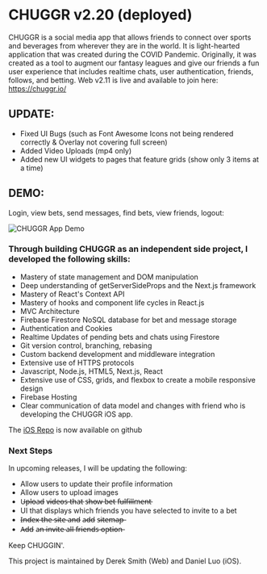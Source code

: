 # CHUGGR v2.20 (deployed)
CHUGGR is a social media app that allows friends to connect over sports and beverages from wherever they are in the world. It is light-hearted application that was created during the COVID Pandemic. Originally, it was created as a tool to augment our fantasy leagues and give our friends a fun user experience that includes realtime chats, user authentication, friends, follows, and betting. Web v2.11 is live and available to join here: https://chuggr.io/

## UPDATE: ##
 * Fixed UI Bugs (such as Font Awesome Icons not being rendered correctly & Overlay not covering full screen)
 * Added Video Uploads (mp4 only)
 * Added new UI widgets to pages that feature grids (show only 3 items at a time)

## DEMO: ##
Login, view bets, send messages, find bets, view friends, logout:

![CHUGGR App Demo](CHUGGRDEMO.gif)


### Through building CHUGGR as an independent side project, I developed the following skills: ###
 * Mastery of state management and DOM manipulation
 * Deep understanding of getServerSideProps and the Next.js framework
 * Mastery of React's Context API
 * Mastery of hooks and component life cycles in React.js
 * MVC Architecture
 * Firebase Firestore NoSQL database for bet and message storage
 * Authentication and Cookies
 * Realtime Updates of pending bets and chats using Firestore 
 * Git version control, branching, rebasing
 * Custom backend development and middleware integration
 * Extensive use of HTTPS protocols
 * Javascript, Node.js, HTML5, Next.js, React
 * Extensive use of CSS, grids, and flexbox to create a mobile responsive design
 * Firebase Hosting
 * Clear communication of data model and changes with friend who is developing the CHUGGR iOS app.


The [iOS Repo](https://github.com/bolderkat/CHUGGR) is now available on github 

### Next Steps
In upcoming releases, I will be updating the following:
 * Allow users to update their profile information
 * Allow users to upload images
 * U̶p̶l̶o̶a̶d̶ v̶i̶d̶e̶o̶s̶ t̶h̶a̶t̶ s̶h̶o̶w̶ b̶e̶t̶ f̶u̶l̶f̶i̶l̶l̶m̶e̶n̶t̶
 * UI that displays which friends you have selected to invite to a bet
 * I̶n̶d̶e̶x̶ t̶h̶e̶ s̶i̶t̶e̶ a̶n̶d̶ a̶d̶d̶ s̶i̶t̶e̶m̶a̶p̶
 * A̶d̶d̶ a̶n̶ i̶n̶v̶i̶t̶e̶ a̶l̶l̶ f̶r̶i̶e̶n̶d̶s̶ o̶p̶t̶i̶o̶n̶


Keep CHUGGIN'.

This project is maintained by Derek Smith (Web) and Daniel Luo (iOS).
